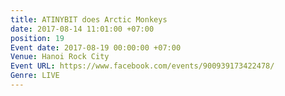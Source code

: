 ```yaml
---
title: ATINYBIT does Arctic Monkeys
date: 2017-08-14 11:01:00 +07:00
position: 19
Event date: 2017-08-19 00:00:00 +07:00
Venue: Hanoi Rock City
Event URL: https://www.facebook.com/events/900939173422478/
Genre: LIVE
---
```


